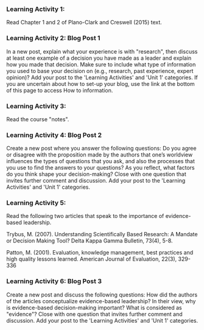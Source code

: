 ### Learning Activity 1:

Read Chapter 1 and 2 of Plano-Clark and Creswell \(2015\) text.

### Learning Activity 2: Blog Post 1

In a new post, explain what your experience is with "research", then discuss at least one example of a decision you have made as a leader and explain how you made that decision. Make sure to include what type of information you used to base your decision on \(e.g., research, past experience, expert opinion\)? Add your post to the 'Learning Activities' and 'Unit 1' categories. If you are uncertain about how to set-up your blog, use the link at the bottom of this page to access How to information.

### Learning Activity 3:

Read the course "notes".

### Learning Activity 4: Blog Post 2

Create a new post where you answer the following questions: Do you agree or disagree with the proposition made by the authors that one’s worldview influences the types of questions that you ask, and also the processes that you use to find the answers to your questions?  As you reflect, what factors do you think shape your decision-making? Close with one question that invites further comment and discussion. Add your post to the 'Learning Activities' and 'Unit 1' categories.

### Learning Activity 5:

Read the following two articles that speak to the importance of evidence-based leadership.

Trybus, M. \(2007\). Understanding Scientifically Based Research: A Mandate or Decision Making Tool? Delta Kappa Gamma Bulletin, 73\(4\), 5-8.

Patton, M.  \(2001\). Evaluation, knowledge management, best practices and high quality lessons learned. American Journal of Evaluation, 22\(3\), 329-336

### Learning Activity 6: Blog Post 3

Create a new post and discuss the following questions: How did the authors of the articles conceptualize evidence-based leadership?  In their view, why is evidence-based decision-making important?  What is considered as "evidence"? Close with one question that invites further comment and discussion. Add your post to the 'Learning Activities' and 'Unit 1' categories.

